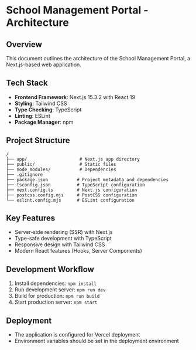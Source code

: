 # School Management Portal - Architecture

## Overview
This document outlines the architecture of the School Management Portal, a Next.js-based web application.

## Tech Stack
- **Frontend Framework**: Next.js 15.3.2 with React 19
- **Styling**: Tailwind CSS
- **Type Checking**: TypeScript
- **Linting**: ESLint
- **Package Manager**: npm

## Project Structure
```
/
├── app/                    # Next.js app directory
├── public/                 # Static files
├── node_modules/           # Dependencies
├── .gitignore
├── package.json           # Project metadata and dependencies
├── tsconfig.json          # TypeScript configuration
├── next.config.ts         # Next.js configuration
├── postcss.config.mjs     # PostCSS configuration
└── eslint.config.mjs      # ESLint configuration
```

## Key Features
- Server-side rendering (SSR) with Next.js
- Type-safe development with TypeScript
- Responsive design with Tailwind CSS
- Modern React features (Hooks, Server Components)

## Development Workflow
1. Install dependencies: `npm install`
2. Run development server: `npm run dev`
3. Build for production: `npm run build`
4. Start production server: `npm start`

## Deployment
- The application is configured for Vercel deployment
- Environment variables should be set in the deployment environment
